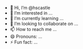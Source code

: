 - 👋 Hi, I’m @hscastle
- 👀 I’m interested in ...
- 🌱 I’m currently learning ...
- 💞️ I’m looking to collaborate on ...
- 📫 How to reach me ...
- 😄 Pronouns: ...
- ⚡ Fun fact: ...

<!---
hscastle/hscastle is a ✨ special ✨ repository because its `README.md` (this file) appears on your GitHub profile.
You can click the Preview link to take a look at your changes.
--->
